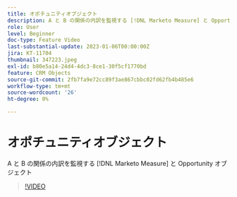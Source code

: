 ```yaml
---
title: オポチュニティオブジェクト
description: A と B の関係の内訳を監視する [!DNL Marketo Measure] と Opportunity オブジェクト
role: User
level: Beginner
doc-type: Feature Video
last-substantial-update: 2023-01-06T00:00:00Z
jira: KT-11704
thumbnail: 347223.jpeg
exl-id: b80e5a14-24d4-4dc3-8ce1-30f5cf1770bd
feature: CRM Objects
source-git-commit: 2fb7fa9e72cc89f3ae867cbbc02fd62fb4b485e6
workflow-type: tm+mt
source-wordcount: '26'
ht-degree: 0%

---
```


# オポチュニティオブジェクト

A と B の関係の内訳を監視する [!DNL Marketo Measure] と Opportunity オブジェクト

>[!VIDEO](https://video.tv.adobe.com/v/347223/?quality=12&learn=on)
